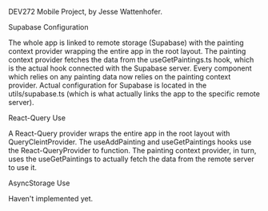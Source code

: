 DEV272 Mobile Project, by Jesse Wattenhofer.

Supabase Configuration

The whole app is linked to remote storage (Supabase) with the painting context
provider wrapping the entire app in the root layout. The painting context
provider fetches the data from the useGetPaintings.ts hook, which is the actual
hook connected with the Supabase server.  Every component which relies on any
painting data now relies on the painting context provider. Actual configuration
for Supabase is located in the utils/supabase.ts (which is what actually links
the app to the specific remote server).

React-Query Use

A React-Query provider wraps the entire app in the root layout with 
QueryCleintProvider.  The useAddPainting and useGetPaintings hooks use the 
React-QueryProvider to function.  The painting context provider, in turn, uses
the useGetPaintings to actually fetch the data from the remote server to use
it.

AsyncStorage Use

Haven't implemented yet.